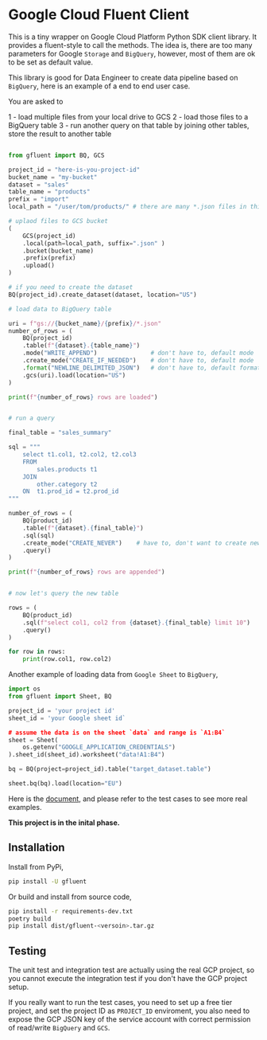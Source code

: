 # Google Cloud Fluent Client

This is a tiny wrapper on Google Cloud Platform Python SDK client library. It provides a fluent-style
to call the methods. The idea is, there are too many parameters for Google `Storage` and `BigQuery`,
however, most of them are ok to be set as default value. 


This library is good for Data Engineer to create data pipeline based on `BigQuery`, here is an example
of a end to end user case.

You are asked to

1 - load multiple files from your local drive to GCS
2 - load those files to a BigQuery table
3 - run another query on that table by joining other tables, store the result to another table


```python

from gfluent import BQ, GCS

project_id = "here-is-you-project-id"
bucket_name = "my-bucket"
dataset = "sales"
table_name = "products"
prefix = "import"
local_path = "/user/tom/products/" # there are many *.json files in this directory

# uplaod files to GCS bucket
(
    GCS(project_id)
    .local(path=local_path, suffix=".json" )
    .bucket(bucket_name)
    .prefix(prefix)
    .upload()
)

# if you need to create the dataset
BQ(project_id).create_dataset(dataset, location="US")

# load data to BigQuery table

uri = f"gs://{bucket_name}/{prefix}/*.json"
number_of_rows = (
    BQ(project_id)
    .table(f"{dataset}.{table_name}")
    .mode("WRITE_APPEND")               # don't have to, default mode
    .create_mode("CREATE_IF_NEEDED")    # don't have to, default mode
    .format("NEWLINE_DELIMITED_JSON")   # don't have to, default format
    .gcs(uri).load(location="US")
)

print(f"{number_of_rows} rows are loaded")


# run a query

final_table = "sales_summary"

sql = """
    select t1.col1, t2.col2, t2.col3
    FROM
        sales.products t1
    JOIN
        other.category t2
    ON  t1.prod_id = t2.prod_id
"""

number_of_rows = (
    BQ(product_id)
    .table(f"{dataset}.{final_table}")
    .sql(sql)
    .create_mode("CREATE_NEVER")    # have to, don't want to create new table
    .query()
)

print(f"{number_of_rows} rows are appended")


# now let's query the new table

rows = (
    BQ(product_id)
    .sql(f"select col1, col2 from {dataset}.{final_table} limit 10")
    .query()
)

for row in rows:
    print(row.col1, row.col2)
```


Another example of loading data from `Google Sheet` to `BigQuery`,

```python
import os
from gfluent import Sheet, BQ

project_id = 'your project id'
sheet_id = 'your Google sheet id`

# assume the data is on the sheet `data` and range is `A1:B4`
sheet = Sheet(
    os.getenv("GOOGLE_APPLICATION_CREDENTIALS")
).sheet_id(sheet_id).worksheet("data!A1:B4")

bq = BQ(project=project_id).table("target_dataset.table")

sheet.bq(bq).load(location="EU")
```

Here is the [document](https://gfluent.readthedocs.io/en/latest/#), and please refer
to the test cases to see more real examples.




**This project is in the inital phase.**


## Installation


Install from PyPi,

```bash
pip install -U gfluent
```

Or build and install from source code,

```bash
pip install -r requirements-dev.txt
poetry build
pip install dist/gfluent-<versoin>.tar.gz
```


## Testing

The unit test and integration test are actually using the real GCP project, so you
cannot execute the integration test if you don't have the GCP project setup.

If you really want to run the test cases, you need to set up a free tier project, and
set the project ID as `PROJECT_ID` enviroment, you also need to expose the GCP JSON key
of the service account with correct permission of read/write `BigQuery` and `GCS`.

